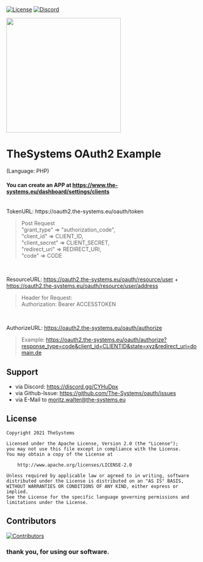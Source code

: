 [![License](https://img.shields.io/badge/License-Apache%202.0-blue.svg)](https://opensource.org/licenses/Apache-2.0)
[![Discord](https://img.shields.io/discord/340197684688453632.svg?label=&logo=discord&logoColor=ffffff&color=7389D8&labelColor=6A7EC2)](https://discord.gg/CYHuDpx)
<br>

<img src="https://cdn.the-systems.eu/icon-transparent-banner.png" width="300px" />

# <b>TheSystems OAuth2 Example</b>
(Language: PHP)

#### You can create an APP at https://www.the-systems.eu/dashboard/settings/clients

<br>
TokenURL: https://oauth2.the-systems.eu/oauth/token <br>

> Post Request<br>
> "grant_type" => "authorization_code", <br>
> "client_id" => CLIENT_ID, <br>
> "client_secret" => CLIENT_SECRET, <br>
> "redirect_uri" => REDIRECT_URI, <br>
> "code" => CODE

<br>

ResourceURL: https://oauth2.the-systems.eu/oauth/resource/user + https://oauth2.the-systems.eu/oauth/resource/user/address <br>
> Header for Request: <br>
> Authorization: Bearer ACCESSTOKEN

<br>

AuthorizeURL: https://oauth2.the-systems.eu/oauth/authorize <br>
> Example: https://oauth2.the-systems.eu/oauth/authorize?response_type=code&client_id=CLIENTID&state=xyz&redirect_uri=domain.de


## Support

- via Discord: https://discord.gg/CYHuDpx
- via Github-Issue: https://github.com/The-Systems/oauth/issues
- via E-Mail to moritz.walter@the-systems.eu

## License

    Copyright 2021 TheSystems
    
    Licensed under the Apache License, Version 2.0 (the "License");
    you may not use this file except in compliance with the License.
    You may obtain a copy of the License at
    
        http://www.apache.org/licenses/LICENSE-2.0
    
    Unless required by applicable law or agreed to in writing, software
    distributed under the License is distributed on an "AS IS" BASIS,
    WITHOUT WARRANTIES OR CONDITIONS OF ANY KIND, either express or implied.
    See the License for the specific language governing permissions and
    limitations under the License.

## Contributors

<a href="https://github.com/The-Systems/oauth/graphs/contributors">
  <img src="https://contrib.rocks/image?repo=The-Systems/oauth" alt="Contributors"/>
</a>

<br>

### thank you, for using our software.



